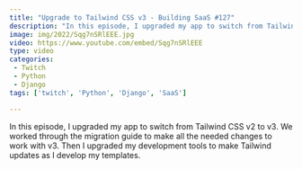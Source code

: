 ```yaml
---
title: "Upgrade to Tailwind CSS v3 - Building SaaS #127"
description: "In this episode, I upgraded my app to switch from Tailwind CSS v2 to v3. We worked through the migration guide to make all the needed changes to work with v3. Then I upgraded my development tools to make Tailwind updates as I develop my templates."
image: img/2022/Sqg7nSRlEEE.jpg
video: https://www.youtube.com/embed/Sqg7nSRlEEE
type: video
categories:
 - Twitch
 - Python
 - Django
tags: ['twitch', 'Python', 'Django', 'SaaS']

---
```


In this episode, I upgraded my app to switch from Tailwind CSS v2 to v3. We worked through the migration guide to make all the needed changes to work with v3. Then I upgraded my development tools to make Tailwind updates as I develop my templates.
